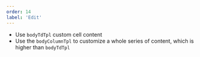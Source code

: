 ```yaml
---
order: 14
label: 'Edit'
---
```


- Use `bodyTdTpl` custom cell content
- Use the `bodyColumnTpl` to customize a whole series of content, which is higher than `bodyTdTpl`
